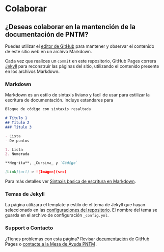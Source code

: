 # Colaborar

##  ¿Deseas colaborar en la mantención de la documentación de PNTM?

Puedes utilizar el [editor de GitHub](https://github.com/MinisterioDeSalud-CL-TTA/pntmdocs/edit/main/README.md) para mantener y observar el contenido de este
sitio web en un archivo Markdown.

Cada vez que realices un `commit` en este repositorio, GitHub Pages correra [Jekyll](https://jekyllrb.com/) para reconstruir las páginas del sitio, utilizando el contenido presente en los archivos Markdown.

### Markdown

Markdown es un estilo de sintaxis liviano y facil de usar para estilizar la escritura de documentación. Incluye estandares para

```markdown
Bloque de código con sintaxis resaltada

# Título 1
## Título 2
### Título 3

- Lista
- De puntos

1. Lista
2. Numerada

**Negrita**, _Cursiva_ y `Código` 

[Link](url) e ![Imágen](src)
```

Para más detalles ver [Sintaxis basica de escritura en Markdown](https://docs.github.com/en/github/writing-on-github/getting-started-with-writing-and-formatting-on-github/basic-writing-and-formatting-syntax).

### Temas de Jekyll

La página utilizara el template y estilo de el tema de Jekyll que hayan seleccionado en las [configuraciones del repositorio](https://github.com/MinisterioDeSalud-CL-TTA/pntmdocs/settings/pages). El nombre del tema se guarda en el archivo de configuración `_config.yml`.

### Support o Contacto

¿Tienes problemas con esta página? Revisar [documentación](https://docs.github.com/categories/github-pages-basics/) de  GitHub Pages o [contacte a la Mesa de Ayuda PNTM](mailto:mesadeayudapntm@minsal.cl) .
